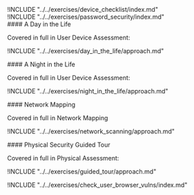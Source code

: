 
<div class="boxtext">
!INCLUDE "../../exercises/device_checklist/index.md"
</div>

<div class="boxtext">
!INCLUDE "../../exercises/password_security/index.md"
</div>

<div class="boxtext">
#### A Day in the Life

Covered in full in User Device Assessment:

!INCLUDE "../../exercises/day_in_the_life/approach.md"

</div>

<div class="boxtext">
#### A Night in the Life

Covered in full in User Device Assessment:

!INCLUDE "../../exercises/night_in_the_life/approach.md"

</div>

<div class="boxtext">
#### Network Mapping

Covered in full in Network Mapping

!INCLUDE "../../exercises/network_scanning/approach.md"

</div>


<div class="boxtext">
#### Physical Security Guided Tour

Covered in full in Physical Assessment:

!INCLUDE "../../exercises/guided_tour/approach.md"
</div>

<div class="boxtext">
!INCLUDE "../../exercises/check_user_browser_vulns/index.md"
</div>
